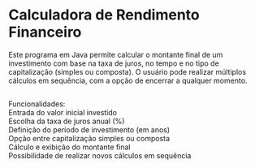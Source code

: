 # Calculadora de Rendimento Financeiro

Este programa em Java permite calcular o montante final de um investimento com base na taxa de juros, no tempo e no tipo de capitalização (simples ou composta).
O usuário pode realizar múltiplos cálculos em sequência, com a opção de encerrar a qualquer momento.

##

Funcionalidades:  
Entrada do valor inicial investido  
Escolha da taxa de juros anual (%)  
Definição do período de investimento (em anos)  
Opção entre capitalização simples ou composta  
Cálculo e exibição do montante final  
Possibilidade de realizar novos cálculos em sequência  